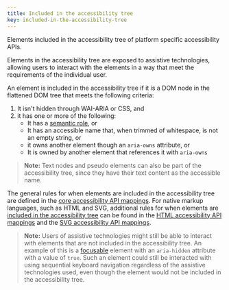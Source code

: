 ```yaml
---
title: Included in the accessibility tree
key: included-in-the-accessibility-tree
---
```


Elements included in the accessibility tree of platform specific accessibility APIs. 

Elements in the accessibility tree are exposed to assistive technologies, allowing users to interact with the elements in a way that meet the requirements of the individual user.

An element is included in the accessibility tree if it is a DOM node in the flattened DOM tree that meets the following criteria:

1. It isn't hidden through WAI-ARIA or CSS, and
2. it has one or more of the following:
   * It has a [semantic role](#semantic-role), or
   * It has an accessible name that, when trimmed of whitespace, is not an empty string, or
   * it owns another element though an `aria-owns` attribute, or
   * It is owned by another element that references it with `aria-owns`

 > **Note:** Text nodes and pseudo elements can also be part of the accessibility tree, since they have their text content as the accessible name.

The general rules for when elements are included in the accessibility tree are defined in the [core accessibility API mappings](https://www.w3.org/TR/core-aam/). For native markup languages, such as HTML and SVG, additional rules for when elements are [included in the accessibility tree](#included-in-the-accessibility-tree) can be found in the [HTML accessibility API mappings](https://www.w3.org/TR/html-aam/) and the [SVG accessibility API mappings](https://www.w3.org/TR/svg-aam/).
 
 > **Note:** Users of assistive technologies might still be able to interact with elements that are not included in the accessibility tree. An example of this is a [focusable](#focusable) element with an `aria-hidden` attribute with a value of `true`. Such an element could still be interacted with using sequential keyboard navigation regardless of the assistive technologies used, even though the element would not be included in the accessibility tree.
